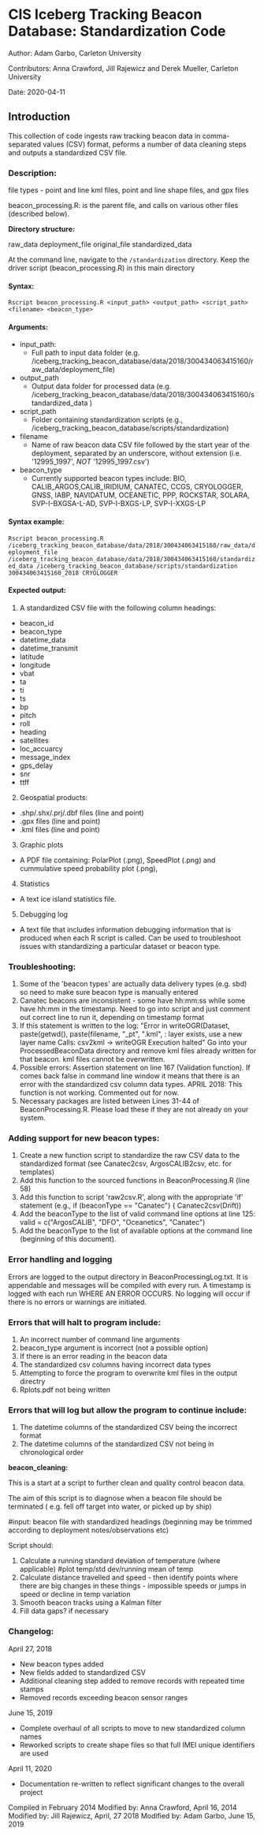 # CIS Iceberg Tracking Beacon Database: Standardization Code

Author: Adam Garbo, Carleton University

Contributors: Anna Crawford, Jill Rajewicz and Derek Mueller, Carleton University

Date: 2020-04-11

## Introduction

This collection of code ingests raw tracking beacon data in comma-separated values (CSV) format, peforms a number of data cleaning steps and outputs a standardized CSV file.

### Description:

file types - point and line kml files, point and line shape files, and gpx files

beacon_processing.R: is the parent file, and calls on various other files (described below).


**Directory structure:**

raw_data
deployment_file
original_file
standardized_data


At the command line, navigate to the `/standardization` directory. 
Keep the driver script (beacon_processing.R) in this main directory

#### Syntax:

`Rscript beacon_processing.R <input_path> <output_path> <script_path> <filename> <beacon_type>`

#### Arguments:
* input_path: 
  * Full path to input data folder (e.g. /iceberg_tracking_beacon_database/data/2018/300434063415160/raw_data/deployment_file)
* output_path      
  * Output data folder for processed data (e.g. /iceberg_tracking_beacon_database/data/2018/300434063415160/standardized_data )
* script_path          
  * Folder containing standardization scripts (e.g., /iceberg_tracking_beacon_database/scripts/standardization)
* filename        
  * Name of raw beacon data CSV file followed by the start year of the deployment, separated by an underscore, without extension (i.e. '12995_1997', *NOT* '12995_1997.csv')
* beacon_type 
  *  Currently supported beacon types include: BIO, CALIB_ARGOS,CALIB_IRIDIUM, CANATEC, CCGS, CRYOLOGGER, GNSS, IABP, NAVIDATUM, OCEANETIC, PPP, ROCKSTAR, SOLARA, SVP-I-BXGSA-L-AD, SVP-I-BXGS-LP, SVP-I-XXGS-LP
	  
#### Syntax example:

`Rscript beacon_processing.R /iceberg_tracking_beacon_database/data/2018/300434063415160/raw_data/deployment_file /iceberg_tracking_beacon_database/data/2018/300434063415160/standardized_data /iceberg_tracking_beacon_database/scripts/standardization 300434063415160_2018 CRYOLOGGER`

#### Expected output:

1. A standardized CSV file with the following column headings: 

* beacon_id
* beacon_type
* datetime_data
* datetime_transmit
* latitude
* longitude
* vbat
* ta
* ti
* ts
* bp
* pitch
* roll
* heading
* satellites
* loc_accuarcy
* message_index
* gps_delay
* snr
* ttff
  
2. Geospatial products:
* .shp/.shx/.prj/.dbf files (line and point)
* .gpx files (line and point)
* .kml files (line and point) 

3. Graphic plots
* A PDF file containing: PolarPlot (.png), SpeedPlot (.png) and cummulative speed probability plot (.png), 

4. Statistics 
* A text ice island statistics file.

5. Debugging log
* A text file that includes information debugging information that is produced when each R script is called. Can be used to troubleshoot issues with standardizing a particular dataset or beacon type.

### Troubleshooting:
1. Some of the 'beacon types' are actually data delivery types (e.g. sbd) so need to make sure beacon type is manually entered
2. Canatec beacons are inconsistent - some have hh:mm:ss while some have hh:mm in the timestamp. Need to go into script and just comment out correct line to run it, depending on timestamp format
3. If this statement is written to the log: "Error in writeOGR(Dataset, paste(getwd(), paste(filename, "_pt", ".kml",  : 
  layer exists, use a new layer name
Calls: csv2kml -> writeOGR
Execution halted"
	Go into your ProcessedBeaconData directory and remove kml files already written for that beacon. kml files cannot be overwritten. 
4. Possible errors: Assertion statement on line 167 (Validation function). If comes back false in command line window it means that there is an error with the standardized csv column data types.
APRIL 2018: This function is not working. Commented out for now.
5. Necessary packages are listed between Lines 31-44 of BeaconProcessing.R. Please load these if they are not already on your system. 

### Adding support for new beacon types: 

1. Create a new function script to standardize the raw CSV data to the standardized format (see Canatec2csv, ArgosCALIB2csv, etc. for 
templates)
2. Add this function to the sourced functions in BeaconProcessing.R (line 58)
3. Add this function to script 'raw2csv.R', along with the appropriate 'if' statement (e.g., if (beaconType == "Canatec") {
      Canatec2csv(Drift))
4. Add the beaconType to the list of valid command line options at line 125: valid = c("ArgosCALIB", "DFO", "Oceanetics", "Canatec")
5. Add the beaconType to the list of available options at the command line (beginning of this document). 

### Error handling and logging
Errors are logged to the output directory in BeaconProcessingLog.txt. It is appendable and messages will be compiled with every run. A timestamp is logged with each run WHERE AN ERROR OCCURS. No logging will occur if there is no errors or warnings are initiated.  

### Errors that will halt to program include:
1. An incorrect number of command line arguments
2. beacon_type argument is incorrect (not a possible option)
3. If there is an error reading in the beacon data
4. The standardized csv columns having incorrect data types
5. Attempting to force the program to overwrite kml files in the output directry 
6. Rplots.pdf not being written

### Errors that will log but allow the program to continue include:
1. The datetime columns of the standardized CSV being the incorrect format
2. The datetime columns of the standardized CSV not being in chronological order


**beacon_cleaning:**

This is a start at a script to further clean and quality control beacon data.

The aim of this script is to diagnose when a beacon file should be terminated
( e.g. fell off target into water, or picked up by ship)

#input: beacon file with standardized headings (beginning may be trimmed according to deployment notes/observations etc)

Script should:

1. Calculate a running standard deviation of temperature (where applicable)
#plot temp/std dev/running mean  of temp
2. Calculate distance travelled and speed - then identify points where there are big changes in these things - impossible speeds
 or jumps in speed or decline in temp variation
3. Smooth beacon tracks using a Kalman filter
4. Fill data gaps? if necessary


### Changelog:
April 27, 2018
* New beacon types added
* New fields added to standardized CSV
* Additional cleaning step added to remove records with repeated time stamps
* Removed records exceeding beacon sensor ranges

June 15, 2019
* Complete overhaul of all scripts to move to new standardized column names
* Reworked scripts to create shape files so that full IMEI unique identifiers are used

April 11, 2020
* Documentation re-written to reflect significant changes to the overall project

Compiled in February 2014
Modified by: Anna Crawford, April 16, 2014
Modified by: Jill Rajewicz, April, 27 2018
Modified by: Adam Garbo, June 15, 2019
